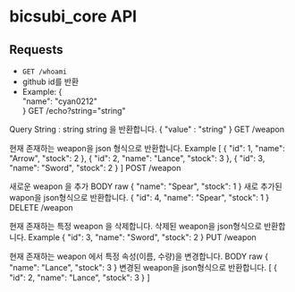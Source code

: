 # bicsubi_core API

## Requests
- `GET /whoami`
- github id를 반환
- Example:
{  
      "name": "cyan0212"  
}
GET /echo?string="string"

Query String : string
string 을 반환합니다.
{
   "value" : "string"
}
GET /weapon

현재 존재하는 weapon을 json 형식으로 반환합니다.
Example
[
    {
         "id": 1,
        "name": "Arrow",
        "stock": 2
    },
    {
        "id": 2,
        "name": "Lance",
        "stock": 3
    },
    {
        "id": 3,
        "name": "Sword",
        "stock": 2
    }
]
POST /weapon

새로운 weapon 을 추가
BODY raw
{
    "name": "Spear",
    "stock": 1
}
새로 추가된 wapon을 json형식으로 반환합니다.
{
    "id": 4,
    "name": "Spear",
    "stock": 1
}
DELETE /weapon

현재 존재하는 특정 weapon 을 삭제합니다.
삭제된 weapon을 json형식으로 반환합니다.
Example
{
    "id": 3,
    "name": "Sword",
    "stock": 2
}
PUT /weapon

현재 존재하는 weapon 에서 특정 속성(이름, 수량)을 변경합니다.
BODY raw
{
    "name": "Lance",
    "stock": 3
}
변경된 weapon을 json형식으로 반환합니다.
[
    {
        "id": 2,
        "name": "Lance",
        "stock": 3
    }
]